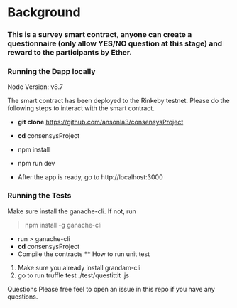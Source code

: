# Background
### This is a survey smart contract, anyone can create a questionnaire (only allow YES/NO question at this stage) and reward to the participants by Ether. 


### Running the Dapp locally

Node Version: v8.7

The smart contract has been deployed to the Rinkeby testnet. Please do the following steps to interact with the smart contract.

* **git clone** https://github.com/ansonla3/consensysProject

* **cd** consensysProject

* npm install

* npm run dev

* After the app is ready, go to http://localhost:3000


### Running the Tests

Make sure install the ganache-cli. If not, run 
> npm install -g ganache-cli

* run > ganache-cli
* **cd** consensysProject
* Compile the contracts **
How to run unit test
1. Make sure you already install grandam-cli
2. go to   run truffle test ./test/questittit .js




Questions
Please free feel to open an issue in this repo if you have any questions.
